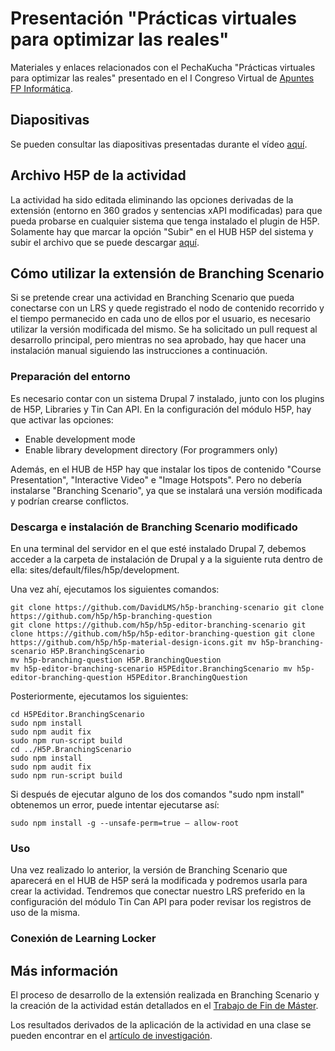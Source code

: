 # Presentación "Prácticas virtuales para optimizar las reales"

Materiales y enlaces relacionados con el PechaKucha "Prácticas virtuales para optimizar las reales" presentado en el I Congreso Virtual de [Apuntes FP Informática](https://apuntesfpinformatica.es).

## Diapositivas

Se pueden consultar las diapositivas presentadas durante el vídeo [aquí](https://github.com/DavidLMS/PresentacionPracticasVirtualesParaOptimizarLasReales/raw/master/Diapositivas.pdf).

## Archivo H5P de la actividad

La actividad ha sido editada eliminando las opciones derivadas de la extensión (entorno en 360 grados y sentencias xAPI modificadas) para que pueda probarse en cualquier sistema que tenga instalado el plugin de H5P. Solamente hay que marcar la opción "Subir" en el HUB H5P del sistema y subir el archivo que se puede descargar [aquí](https://github.com/DavidLMS/PresentacionPracticasVirtualesParaOptimizarLasReales/raw/master/practica-configura-tu-router-domestico.h5p).

## Cómo utilizar la extensión de Branching Scenario

Si se pretende crear una actividad en Branching Scenario que pueda conectarse con un LRS y quede registrado el nodo de contenido recorrido y el tiempo permanecido en cada uno de ellos por el usuario, es necesario utilizar la versión modificada del mismo. Se ha solicitado un pull request al desarrollo principal, pero mientras no sea aprobado, hay que hacer una instalación manual siguiendo las instrucciones a continuación.

### Preparación del entorno

Es necesario contar con un sistema Drupal 7 instalado, junto con los plugins de H5P, Libraries y Tin Can API. En la configuración del módulo H5P, hay que activar las opciones:

* Enable development mode
* Enable library development directory (For programmers only)

Además, en el HUB de H5P hay que instalar los tipos de contenido "Course Presentation", "Interactive Video" e "Image Hotspots". Pero no debería instalarse "Branching Scenario", ya que se instalará una versión modificada y podrían crearse conflictos.

### Descarga e instalación de Branching Scenario modificado

En una terminal del servidor en el que esté instalado Drupal 7, debemos acceder a la carpeta de instalación de Drupal y a la siguiente ruta dentro de ella: sites/default/files/h5p/development.

Una vez ahí, ejecutamos los siguientes comandos:
```
git clone https://github.com/DavidLMS/h5p-branching-scenario git clone https://github.com/h5p/h5p-branching-question
git clone https://github.com/h5p/h5p-editor-branching-scenario git clone https://github.com/h5p/h5p-editor-branching-question git clone https://github.com/h5p/h5p-material-design-icons.git mv h5p-branching-scenario H5P.BranchingScenario
mv h5p-branching-question H5P.BranchingQuestion
mv h5p-editor-branching-scenario H5PEditor.BranchingScenario mv h5p-editor-branching-question H5PEditor.BranchingQuestion
```

Posteriormente, ejecutamos los siguientes:
```
cd H5PEditor.BranchingScenario
sudo npm install
sudo npm audit fix
sudo npm run-script build
cd ../H5P.BranchingScenario
sudo npm install
sudo npm audit fix
sudo npm run-script build
```

Si después de ejecutar alguno de los dos comandos "sudo npm install" obtenemos un error, puede intentar ejecutarse así:
```
sudo npm install -g --unsafe-perm=true — allow-root
```

### Uso

Una vez realizado lo anterior, la versión de Branching Scenario que aparecerá en el HUB de H5P será la modificada y podremos usarla para crear la actividad. Tendremos que conectar nuestro LRS preferido en la configuración del módulo Tin Can API para poder revisar los registros de uso de la misma.

### Conexión de Learning Locker



## Más información

El proceso de desarrollo de la extensión realizada en Branching Scenario y la creación de la actividad están detallados en el [Trabajo de Fin de Máster](https://rodin.uca.es/xmlui/handle/10498/21831).

Los resultados derivados de la aplicación de la actividad en una clase se pueden encontrar en el [artículo de investigación](https://ieeexplore.ieee.org/document/8970117).
